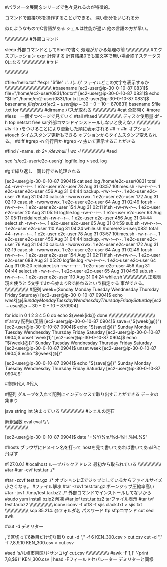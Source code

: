 #パラメータ展開＄シリーズで色々見れるのが特徴的。

コマンドで直接OSを操作することができる。
深い部分をいじれる分

似たようなものでC言語がある
シェルは性能が遅い
他の言語の方が早い。

\\\\\\\\\\\\\\\\\\\\\\\\\\\\\\\\\\
#外部コマンド

sleep 外部コマンドとしてShellで書く
処理がかかる処理の前
\\\\\\\\\\\\\\\\\\\\\\\\\\\\\\\\\\
#エクスプレッション
expr
計算する
計算結果0でも空文字で無い場合終了ステータス0になる
\\\\\\\\\\\\\\\\\\\\\\\\\\\\\\\\\\
#セド


\\\\\\\\\\\\\\\\\\\\\\\\\\\\\\\\\\

#file='hello.txt'
#expr "$file" : '..\(...\)'
ファイルどこの文字を表示するか
\\\\\\\\\\\\\\\\\\\\\\\\\\\\\\\\\\
#basename
[ec2-user@ip-30-0-10-87 0831]$ file="/home/ec2-user/0831/for.txt"
[ec2-user@ip-30-0-10-87 0831]$ echo "$file"
/home/ec2-user/0831/for.txt
[ec2-user@ip-30-0-10-87 0831]$ basename $file
for.txt
[ec2-user@ip-30-0-10-87 0831]$ basename $file .txt
for
\\\\\\\\\\\\\\\\\\\\\\\\\\\\\\\\\\
#dirname
パスが取れる
\\\\\\\\\\\\\\\\\\\\\\\\\\\\\\\\\\
#cat 全部開く
#more　
#less　一個ずつページで見ていく
#tail
#haed
\\\\\\\\\\\\\\\\\\\\\\\\\\\\\\\\\\
ディスク使用量
df -h
top
netstat
free
sar外部コマンドインストールしないと使えない
\\\\\\\\\\\\\\\\\\\\\\\\\\\\\\\\\\
#ls -ltr
rをつけることにより更新した順に表示される
#ll -r
#ln オプション
#touch タイムスタンプ更新もできる
オプションからタイムスタンプ変えられる。
#diff
#grep -n 何行目か
#grep -v 抜いて表示することがきる

#find / -name *.sh 2> /dev/null | wc -l*
\\\\\\\\\\\\\\\\\\\\\\\\\\\\\\\\\\
#sed


sed 's/ec2-user/e2c-user/g' logfile.log > sed.
log

#gで繰り返し　同じ行でも処理される

[ec2-user@ip-30-0-10-87 0904]$ cat sed.log
/home/e2c-user/0831
total 44
-rw-r--r--. 1 e2c-user e2c-user  78 Aug 31 03:57 10times.sh
-rw-r--r--. 1 e2c-user e2c-user 456 Aug 31 04:44 backup.
-rw-r--r--. 1 e2c-user e2c-user  76 Aug 31 04:10 calc.sh
-rwxrwxrwx. 1 e2c-user e2c-user 172 Aug 31 02:19 case.sh
-rwxrwxrwx. 1 e2c-user e2c-user  64 Aug 31 02:49 for.sh
-rw-r--r--. 1 e2c-user e2c-user 154 Aug 31 02:11 if.sh
-rw-rw-r--. 1 e2c-user e2c-user  20 Aug 31 05:16 logfile.log
-rw-r--r--. 1 e2c-user e2c-user  63 Aug 31 05:11 reidairect.sh
-rw-r--r--. 1 e2c-user e2c-user 456 Aug 31 04:44 select.sh
-rw-r--r--. 1 e2c-user e2c-user  65 Aug 31 04:59 sub.sh
-rw-r--r--. 1 e2c-user e2c-user 110 Aug 31 04:24 while.sh
/home/e2c-user/0831
total 44
-rw-r--r--. 1 e2c-user e2c-user  78 Aug 31 03:57 10times.sh
-rw-r--r--. 1 e2c-user e2c-user 456 Aug 31 04:44 backup.
-rw-r--r--. 1 e2c-user e2c-user  76 Aug 31 04:10 calc.sh
-rwxrwxrwx. 1 e2c-user e2c-user 172 Aug 31 02:19 case.sh
-rwxrwxrwx. 1 e2c-user e2c-user  64 Aug 31 02:49 for.sh
-rw-r--r--. 1 e2c-user e2c-user 154 Aug 31 02:11 if.sh
-rw-rw-r--. 1 e2c-user e2c-user 688 Aug 31 05:20 logfile.log
-rw-r--r--. 1 e2c-user e2c-user  64 Aug 31 05:20 reidairect.sh
-rw-r--r--. 1 e2c-user e2c-user 456 Aug 31 04:44 select.sh
-rw-r--r--. 1 e2c-user e2c-user  65 Aug 31 04:59 sub.sh
-rw-r--r--. 1 e2c-user e2c-user 110 Aug 31 04:24 while.sh
\\\\\\\\\\\\\\\\\\\\\\\\\\\\\\\\\\
正規表現を使うと
5文字でJから始まりRで終わるという指定する
事ができる。
\\\\\\\\\\\\\\\\\\\\\\\\\\\\\\\\\\
#配列
week=(Sunday Monday Tuesday Wendnesday Thursday Friday Saturday)
[ec2-user@ip-30-0-10-87 0904]$ echo ${week[@]}
Sunday Monday Tuesday Wendnesday Thursday Friday Saturday
[ec2-user@ip-30-0-10-87 0904]$


for idx in 0 1 2 3 4 5 6
do
  echo ${week[idx]}
done
\\\\\\\\\\\\\\\\\\\\\\\\\\\\\\\\\\
#`array 配列の英語
[ec2-user@ip-30-0-10-87 0904]$ save=("${week[@]}")
[ec2-user@ip-30-0-10-87 0904]$ echo "${save[@]}"
Sunday Monday Tuesday Wendnesday Thursday Friday Saturday
[ec2-user@ip-30-0-10-87 0904]$ unset 'week[1]'
[ec2-user@ip-30-0-10-87 0904]$ echo "${week[@]}"
Sunday Tuesday Wendnesday Thursday Friday Saturday
[ec2-user@ip-30-0-10-87 0904]$ unset week
[ec2-user@ip-30-0-10-87 0904]$ echo "${week[@]}"

[ec2-user@ip-30-0-10-87 0904]$ echo "${save[@]}"
Sunday Monday Tuesday Wendnesday Thursday Friday Saturday
[ec2-user@ip-30-0-10-87 0904]$`

#参照代入
#代入

#配列
グループを入れて配列にインデックスで取り出すことができる
データの集まり

java string int 決まっている
\\\\\\\\\\\\\\\\\\\\\\\\\\\\\\\\\\
#シェルの定石

解釈回数
eval eval \\\ \\\
\\\\\\\\\\\\\\\\\\\\\\\\\\\\\\\\\\

[ec2-user@ip-30-0-10-87 0904]$ date "+%Y/%m/%d-%H.%M.%S"

#hosts
ブラウザにドメイン名を打って
hostを見て書いてあれば書いてあるIPに飛ばす

#127.0.0.1
#localhost
ループバックアドレス
最初から取られている
\\\\\\\\\\\\\\\\\\\\\\\\\\\\\\\\\\
#tar
#tar -cvf test.tar ./*

#tar -zcvf test.tar.gz ./*
オプションにZでジップにしているからファイルサイズ小さくなる。
#ファイル解凍
#tar -zxvf test.tar.gz
ボーンジップ圧縮率高い
#tar -jcvf ./tmp/test.tar.bz2 ./*
外部コマンドでインストールしてないから
#sudo yum install bzip2
解凍
#tar jxf test.tar.bz2
tarファイル表示
#tar tvf test.tar.bz2
\\\\\\\\\\\\\\\\\\\\\\\\\\\\\\\\\\
iconv
iconv -f utf8 -t sjis clack.txt > sjis.txt
\\\\\\\\\\\\\\\\\\\\\\\\\\\\\\\\\\
scp 35.214. @フォルダ名 パスワード
ftp
sftpコマンド
cut
sed
awk

#cut -d デミリター

,で区切って6番目だけ切り取り
cut -d ","  -f 6 KEN_300.csv > cut.csv
cut -d ","  -f 7,8,9,10 KEN_300.csv > cut.csv


#sed 's/札幌市東区/ドサンコ/g' cut.csv
\\\\\\\\\\\\\\\\\\\\\\\\\\\\\\\\\\
#awk -F'[,]' '{print $7,$8,$9}' KEN_300.csv | head
-Fフィールドセパレーター
デミリターと同様
